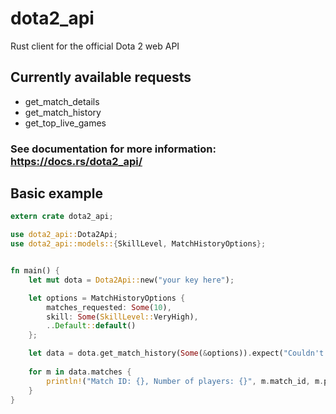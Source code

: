 # dota2_api
Rust client for the official Dota 2 web API


## Currently available requests
* get_match_details
* get_match_history
* get_top_live_games

### See documentation for more information: https://docs.rs/dota2_api/


## Basic example
```rust
extern crate dota2_api;

use dota2_api::Dota2Api;
use dota2_api::models::{SkillLevel, MatchHistoryOptions};


fn main() {
    let mut dota = Dota2Api::new("your key here");

    let options = MatchHistoryOptions {
        matches_requested: Some(10),
        skill: Some(SkillLevel::VeryHigh),
        ..Default::default()
    };

    let data = dota.get_match_history(Some(&options)).expect("Couldn't get match history");
    
    for m in data.matches {
        println!("Match ID: {}, Number of players: {}", m.match_id, m.players.len());
    }
}
```